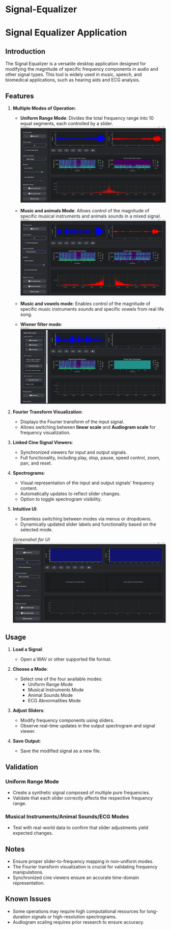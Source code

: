 # Signal-Equalizer


# Signal Equalizer Application

## Introduction

The Signal Equalizer is a versatile desktop application designed for modifying the magnitude of specific frequency components in audio and other signal types. This tool is widely used in music, speech, and biomedical applications, such as hearing aids and ECG analysis.

## Features

1. **Multiple Modes of Operation**:
   - **Uniform Range Mode**: Divides the total frequency range into 10 equal segments, each controlled by a slider.
   ![uniform mode](images/uniform-screen.png)

   - **Music and animals Mode**: Allows control of the magnitude of specific musical instruments and animals sounds in a mixed signal.
   ![music and animals mode](images/music-and-animals-screen.png)

   - **Music and vowels mode**: Enables control of the magnitude of specific music instruments sounds and specific vowels from real life song.
   
   - **Wiener filter mode**:
    ![wiener mode](images/Wiener-screen.png) 
   

2. **Fourier Transform Visualization**:
   - Displays the Fourier transform of the input signal.
   - Allows switching between **linear scale** and **Audiogram scale** for frequency visualization.

3. **Linked Cine Signal Viewers**:
   - Synchronized viewers for input and output signals.
   - Full functionality, including play, stop, pause, speed control, zoom, pan, and reset.

4. **Spectrograms**:
   - Visual representation of the input and output signals' frequency content.
   - Automatically updates to reflect slider changes.
   - Option to toggle spectrogram visibility.

5. **Intuitive UI**:
   - Seamless switching between modes via menus or dropdowns.
   - Dynamically updated slider labels and functionality based on the selected mode.
     
   *Screenshot for UI*
   ![UI](images/general-screen.png)


## Usage

1. **Load a Signal**:
   - Open a WAV or other supported file format.

2. **Choose a Mode**:
   - Select one of the four available modes:
     - Uniform Range Mode
     - Musical Instruments Mode
     - Animal Sounds Mode
     - ECG Abnormalities Mode

3. **Adjust Sliders**:
   - Modify frequency components using sliders.
   - Observe real-time updates in the output spectrogram and signal viewer.

4. **Save Output**:
   - Save the modified signal as a new file.

## Validation

### Uniform Range Mode
- Create a synthetic signal composed of multiple pure frequencies.
- Validate that each slider correctly affects the respective frequency range.

### Musical Instruments/Animal Sounds/ECG Modes
- Test with real-world data to confirm that slider adjustments yield expected changes.

## Notes

- Ensure proper slider-to-frequency mapping in non-uniform modes.
- The Fourier transform visualization is crucial for validating frequency manipulations.
- Synchronized cine viewers ensure an accurate time-domain representation.

## Known Issues

- Some operations may require high computational resources for long-duration signals or high-resolution spectrograms.
- Audiogram scaling requires prior research to ensure accuracy.
